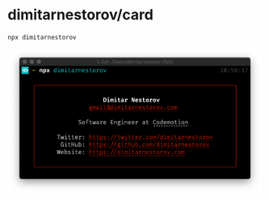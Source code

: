 # dimitarnestorov/card

```sh
npx dimitarnestorov
```

<div align='center'>

![Preview](https://raw.githubusercontent.com/dimitarnestorov/card/master/preview.png)

</div>

